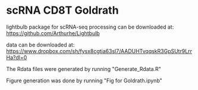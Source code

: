 # scRNA CD8T Goldrath

lightbulb package for scRNA-seq processing can be downloaded at:
https://github.com/Arthurhe/Lightbulb

data can be downloaded at:
https://www.dropbox.com/sh/fysx8cgtia63sl7/AADUHTvqqskR3GpSUtr9LrrHa?dl=0

The Rdata files were generated by running "Generate_Rdata.R"

Figure generation was done by running "Fig for Goldrath.ipynb"
